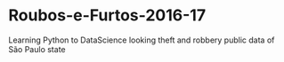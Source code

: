 # Roubos-e-Furtos-2016-17
Learning Python to DataScience looking theft and robbery public data of São Paulo state

